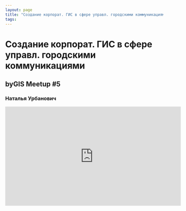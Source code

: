 ```yaml
---
layout: page
title: "Создание корпорат. ГИС в сфере управл. городскими коммуникациями"
tags:
---
```



# Создание корпорат. ГИС в сфере управл. городскими коммуникациями
## byGIS Meetup #5
### Наталья Урбанович

<iframe width="560" height="315" src="https://www.youtube.com/embed/xbm4-0PZjyc" frameborder="0" allow="accelerometer; autoplay; encrypted-media; gyroscope; picture-in-picture" allowfullscreen></iframe>
